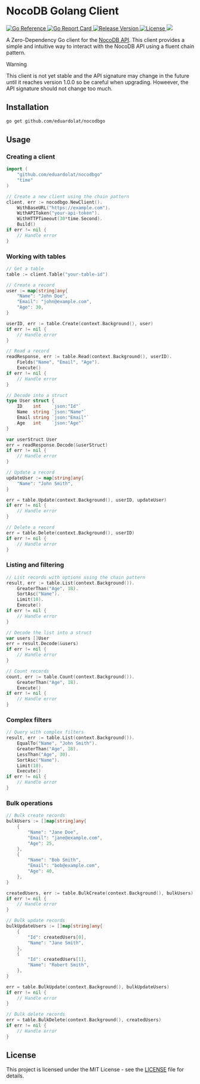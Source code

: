# NocoDB Golang Client

<p>
  <a href="https://pkg.go.dev/github.com/eduardolat/nocodbgo">
    <img src="https://pkg.go.dev/badge/github.com/eduardolat/nocodbgo" alt="Go Reference"/>
  </a>
  <a href="https://goreportcard.com/report/eduardolat/nocodbgo">
    <img src="https://goreportcard.com/badge/eduardolat/nocodbgo" alt="Go Report Card"/>
  </a>
  <a href="https://github.com/eduardolat/nocodbgo/releases/latest">
    <img src="https://img.shields.io/github/release/eduardolat/nocodbgo.svg" alt="Release Version"/>
  </a>
  <a href="LICENSE">
    <img src="https://img.shields.io/github/license/eduardolat/nocodbgo.svg" alt="License"/>
  </a>
  <a href="https://github.com/eduardolat/nocodbgo">
    <img src="https://img.shields.io/github/stars/eduardolat/nocodbgo?style=flat&label=github+stars"/>
  </a>
</p>

A Zero-Dependency Go client for the
[NocoDB API](https://docs.nocodb.com/developer-resources/rest-APIs/overview).
This client provides a simple and intuitive way to interact with the NocoDB API
using a fluent chain pattern.

> [!WARNING]
> This client is not yet stable and the API signature may change in the future
> until it reaches version 1.0.0 so be careful when upgrading. Howeever, the API
> signature should not change too much.

## Installation

```bash
go get github.com/eduardolat/nocodbgo
```

## Usage

### Creating a client

```go
import (
    "github.com/eduardolat/nocodbgo"
    "time"
)

// Create a new client using the chain pattern
client, err := nocodbgo.NewClient().
    WithBaseURL("https://example.com").
    WithAPIToken("your-api-token").
    WithHTTPTimeout(30*time.Second).
    Build()
if err != nil {
    // Handle error
}
```

### Working with tables

```go
// Get a table
table := client.Table("your-table-id")

// Create a record
user := map[string]any{
    "Name": "John Doe",
    "Email": "john@example.com",
    "Age": 30,
}

userID, err := table.Create(context.Background(), user)
if err != nil {
    // Handle error
}

// Read a record
readResponse, err := table.Read(context.Background(), userID).
    Fields("Name", "Email", "Age").
    Execute()
if err != nil {
    // Handle error
}

// Decode into a struct
type User struct {
    ID    int    `json:"Id"`
    Name  string `json:"Name"`
    Email string `json:"Email"`
    Age   int    `json:"Age"`
}

var userStruct User
err = readResponse.Decode(&userStruct)
if err != nil {
    // Handle error
}

// Update a record
updateUser := map[string]any{
    "Name": "John Smith",
}

err = table.Update(context.Background(), userID, updateUser)
if err != nil {
    // Handle error
}

// Delete a record
err = table.Delete(context.Background(), userID)
if err != nil {
    // Handle error
}
```

### Listing and filtering

```go
// List records with options using the chain pattern
result, err := table.List(context.Background()).
    GreaterThan("Age", 18).
    SortAsc("Name").
    Limit(10).
    Execute()
if err != nil {
    // Handle error
}

// Decode the list into a struct
var users []User
err = result.Decode(&users)
if err != nil {
    // Handle error
}

// Count records
count, err := table.Count(context.Background()).
    GreaterThan("Age", 18).
    Execute()
if err != nil {
    // Handle error
}
```

### Complex filters

```go
// Query with complex filters
result, err := table.List(context.Background()).
    EqualTo("Name", "John Smith").
    GreaterThan("Age", 18).
    LessThan("Age", 30).
    SortAsc("Name").
    Limit(10).
    Execute()
if err != nil {
    // Handle error
}
```

### Bulk operations

```go
// Bulk create records
bulkUsers := []map[string]any{
    {
        "Name": "Jane Doe",
        "Email": "jane@example.com",
        "Age": 25,
    },
    {
        "Name": "Bob Smith",
        "Email": "bob@example.com",
        "Age": 40,
    },
}

createdUsers, err := table.BulkCreate(context.Background(), bulkUsers)
if err != nil {
    // Handle error
}

// Bulk update records
bulkUpdateUsers := []map[string]any{
    {
        "Id": createdUsers[0],
        "Name": "Jane Smith",
    },
    {
        "Id": createdUsers[1],
        "Name": "Robert Smith",
    },
}

err = table.BulkUpdate(context.Background(), bulkUpdateUsers)
if err != nil {
    // Handle error
}

// Bulk delete records
err = table.BulkDelete(context.Background(), createdUsers)
if err != nil {
    // Handle error
}
```

## License

This project is licensed under the MIT License - see the [LICENSE](LICENSE) file
for details.
